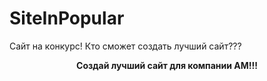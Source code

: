 # SiteInPopular
Сайт на конкурс! Кто сможет создать лучший сайт???

<center><b>Создай лучший сайт для компании AM!!!</b></center>
